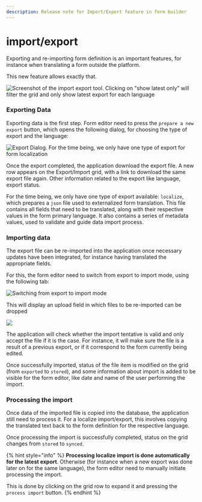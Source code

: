 ```yaml
---
description: Release note for Import/Export feature in form builder
---
```


# import/export

Exporting and re-importing form definition is an important features, for instance when translating a form outside the platform. 

This new feature allows exactly that.  

![Screenshot of the import export tool. Clicking on "show latest only" will filter the grid and only show latest export for each language](../../.gitbook/assets/Selection\_179.png)

### Exporting Data

Exporting data is the first step. Form editor need to press the `prepare a new export` button, which opens the following dialog, for choosing the type of export and the language: 

![Export Dialog. For the time being, we only have one type of export for form localization](../../.gitbook/assets/Selection\_180.png)

Once the export completed, the application download the export file. A new row appears on the Export/Import grid, with a link to download the same export file again. Other information related to the export like language, export status. 

For the time being, we only have one type of export available: `localize`, which prepares a `json` file used to externalized form translation. This file contains all fields that need to be translated, along with their respective values in the form primary language. It also contains a series of metadata values, used to validate and guide data import process. 

### Importing data

The export file can be re-imported into the application once necessary updates have been integrated, for instance having translated the appropriate fields. 

For this, the form editor need to switch from export to import mode, using the following tab: 

![Switching from export to import mode](../../.gitbook/assets/Selection\_182.png)

This will display an upload field in which files to be re-imported can be dropped

![](../../.gitbook/assets/Selection\_183.png)

The application will check whether the import tentative is valid and only accept the file if it is the case. For instance, it will make sure the file is a result of a previous export, or if it correspond to the form currently being edited. 

Once successfully imported, status of the file item is modified on the grid (from `exported` to `stored`), and some information about import is added to be visible for the form editor, like date and name of the user performing the import.

### Processing the import

Once data of the imported file is copied into the database, the application still need to process it. For a localize import/export, this involves copying the translated text back to the form definition for the respective language. 

Once processing the import is successfully completed, status on the grid changes from `stored` to `synced`.

{% hint style="info" %}
**Processing localize import is done automatically for the latest export**. Otherwise (for instance when a new export was done later on for the same language), the form editor need to manually initiate processing the import. 

This is done by clicking on the grid row to expand it and pressing the `process import` button.
{% endhint %}



###  
